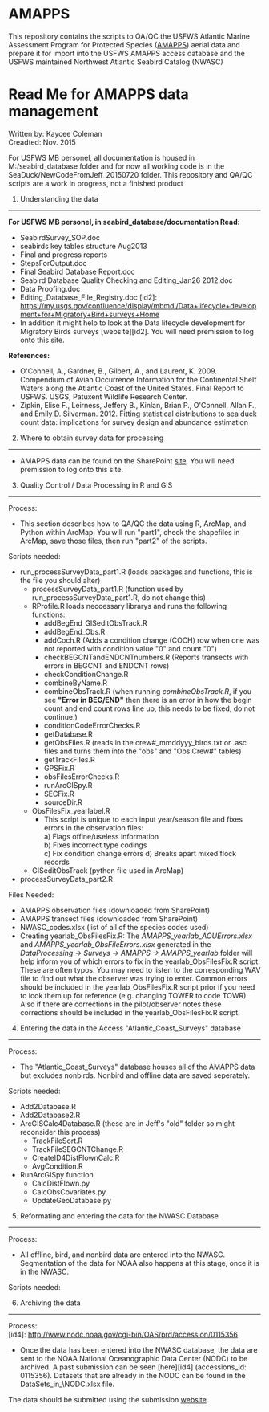 # AMAPPS

[id]: http://www.nefsc.noaa.gov/psb/AMAPPS/  
This repository contains the scripts to QA/QC the USFWS Atlantic Marine Assessment Program for Protected Species ([AMAPPS][id]) aerial data and prepare it for import into the USFWS AMAPPS access database and the USFWS maintained Northwest Atlantic Seabird Catalog (NWASC) 

Read Me for AMAPPS data management
========================================================
Written by: Kaycee Coleman   
Creadted: Nov. 2015     

For USFWS MB personel, all documentation is housed in M:/seabird_database folder and for now all working code is in the SeaDuck/NewCodeFromJeff_20150720 folder. This repository and QA/QC scripts are a work in progress, not a finished product  

1) Understanding the data
--------------------------------------------------------
**For USFWS MB personel, in seabird_database/documentation Read:**
- SeabirdSurvey_SOP.doc
- seabirds key tables structure Aug2013
- Final and progress reports
- StepsForOutput.doc
- Final Seabird Database Report.doc
- Seabird Database Quality Checking and Editing_Jan26 2012.doc
- Data Proofing.doc
- Editing\_Database\_File_Registry.doc
[id2]: https://my.usgs.gov/confluence/display/mbmdl/Data+lifecycle+development+for+Migratory+Bird+surveys+Home
- In addition it might help to look at the Data lifecycle development for Migratory Birds surveys [website][id2]. You will need premission to log onto this site. 


**References:**    
- O'Connell, A., Gardner, B., Gilbert, A., and Laurent, K. 2009. Compendium of Avian Occurrence Information for the Continental Shelf Waters along the Atlantic Coast of the United States. Final Report to USFWS. USGS, Patuxent Wildlife Research Center.
- Zipkin, Elise F., Leirness, Jeffery B., Kinlan, Brian P., O'Connell, Allan F., and Emily D. Silverman. 2012. Fitting statistical distributions to sea duck count data: implications for survey design and abundance estimation


2) Where to obtain survey data for processing
--------------------------------------------------------
[id3]: https://connect.doi.gov/fws/Portal/acjv/seabird/SitePages/Home.aspx
- AMAPPS data can be found on the SharePoint [site][id3]. You will need premission to log onto this site. 


3) Quality Control / Data Processing in R and GIS
--------------------------------------------------------
Process:  
- This section describes how to QA/QC the data using R, ArcMap, and Python within ArcMap. You will run "part1", check the shapefiles in ArcMap, save those files, then run "part2" of the scripts. 

Scripts needed:  
- run_processSurveyData_part1.R (loads packages and functions, this is the file you should alter)
    - processSurveyData_part1.R (function used by run_processSurveyData_part1.R, do not change this)
    - RProfile.R loads neccessary librarys and runs the following functions: 
        - addBegEnd\_GISeditObsTrack.R 
        - addBegEnd\_Obs.R 
        - addCoch.R (Adds a condition change (COCH) row when one was not reported with condition value "0" and count "0")
        - checkBEGCNTandENDCNTnumbers.R (Reports transects with errors in BEGCNT and ENDCNT rows)
        - checkConditionChange.R 
        - combineByName.R 
        - combineObsTrack.R (when running *combineObsTrack.R*, if you see **"Error in BEG/END"** then there is an error in how the begin count and end count rows line up, this needs to be fixed, do not continue.)
        - conditionCodeErrorChecks.R 
        - getDatabase.R 
        - getObsFiles.R (reads in the crew#_mmddyyy_birds.txt or .asc files and turns them into the "obs" and "Obs.Crew#" tables)
        - getTrackFiles.R 
        - GPSFix.R 
        - obsFilesErrorChecks.R 
        - runArcGISpy.R 
        - SECFix.R 
        - sourceDir.R 
    - ObsFilesFix\_yearlabel.R 
        - This script is unique to each input year/season file and fixes errors in the observation files:  
           a) Flags offine/useless information  
           b) Fixes incorrect type codings  
           c) Fix condition change errors
           d) Breaks apart mixed flock records
    - GISeditObsTrack (python file used in ArcMap)
- processSurveyData_part2.R
 

Files Needed:  
- AMAPPS observation files (downloaded from SharePoint)
- AMAPPS transect files (downloaded from SharePoint)
- NWASC_codes.xlsx (list of all of the species codes used)
- Creating yearlab\_ObsFilesFix.R: The *AMAPPS\_yearlab\_AOUErrors.xlsx* and *AMAPPS\_yearlab\_ObsFileErrors.xlsx* generated in the *DataProcessing -> Surveys -> AMAPPS -> AMAPPS\_yearlab* folder will help inform you of which errors to fix in the yearlab\_ObsFilesFix.R script. These are often typos. You may need to listen to the corresponding WAV file to find out what the observer was trying to enter. Common errors should be included in the yearlab\_ObsFilesFix.R script prior if you need to look them up for reference (e\.g\. changing TOWER to code TOWR).  Also if there are corrections in the pilot/observer notes these corrections should be included in the yearlab\_ObsFilesFix.R script.  


4) Entering the data in the Access "Atlantic_Coast_Surveys" database
--------------------------------------------------------
Process:  
- The "Atlantic_Coast_Surveys" database houses all of the AMAPPS data but excludes nonbirds. Nonbird and offline data are saved seperately.

Scripts needed:  
- Add2Database.R
- Add2Database2.R
- ArcGISCalc4Database.R (these are in Jeff's "old" folder so might reconsider this process)
    - TrackFileSort.R
    - TrackFileSEGCNTChange.R
    - CreateID4DistFlownCalc.R
    - AvgCondition.R
- RunArcGISpy function
    - CalcDistFlown.py
    - CalcObsCovariates.py
    - UpdateGeoDatabase.py

    
5) Reformating and entering the data for the NWASC Database
--------------------------------------------------------
Process:  
- All offline, bird, and nonbird data are entered into the NWASC. Segmentation of the data for NOAA also happens at this stage, once it is in the NWASC.

Scripts needed:  


6) Archiving the data
--------------------------------------------------------
Process:  
[id4]: http://www.nodc.noaa.gov/cgi-bin/OAS/prd/accession/0115356
- Once the data has been entered into the NWASC database, the data are sent to the NOAA National Oceanographic Data Center (NODC) to be archived. A past submission can be seen [here][id4] (accessions_id: 0115356). Datasets that are already in the NODC can be found in the DataSets\_in_\NODC.xlsx file.

[id5]: https://www.nodc.noaa.gov/s2n/
The data should be submitted using the submission [website][id5]. 


